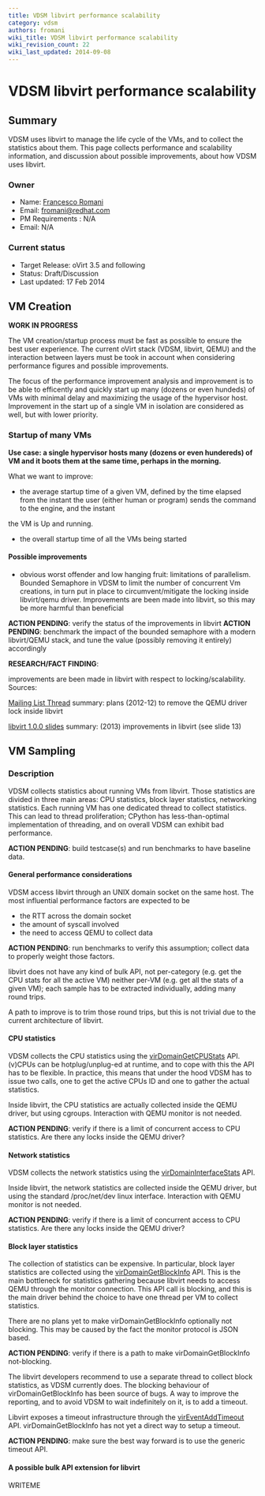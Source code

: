 ```yaml
---
title: VDSM libvirt performance scalability
category: vdsm
authors: fromani
wiki_title: VDSM libvirt performance scalability
wiki_revision_count: 22
wiki_last_updated: 2014-09-08
---
```


# VDSM libvirt performance scalability

## Summary

VDSM uses libvirt to manage the life cycle of the VMs, and to collect the statistics about them. This page collects performance and scalability information, and discussion about possible improvements, about how VDSM uses libvirt.

### Owner

*   Name: [Francesco Romani](User:Fromani)
*   Email: <fromani@redhat.com>
*   PM Requirements : N/A
*   Email: N/A

### Current status

*   Target Release: oVirt 3.5 and following
*   Status: Draft/Discussion
*   Last updated: 17 Feb 2014

## VM Creation

**WORK IN PROGRESS**

The VM creation/startup process must be fast as possible to ensure the best user experience. The current oVirt stack (VDSM, libvirt, QEMU) and the interaction between layers must be took in account when considering performance figures and possible improvements.

The focus of the performance improvement analysis and improvement is to be able to efficently and quickly start up many (dozens or even hundeds) of VMs with minimal delay and maximizing the usage of the hypervisor host. Improvement in the start up of a single VM in isolation are considered as well, but with lower priority.

### Startup of many VMs

**Use case: a single hypervisor hosts many (dozens or even hundereds) of VM and it boots them at the same time, perhaps in the morning.**

What we want to improve:

*   the average startup time of a given VM, defined by the time elapsed from the instant the user (either human or program) sends the command to the engine, and the instant

the VM is Up and running.

*   the overall startup time of all the VMs being started

#### Possible improvements

*   obvious worst offender and low hanging fruit: limitations of parallelism. Bounded Semaphore in VDSM to limit the number of concurrent Vm creations, in turn put in place to circumvent/mitigate the locking inside libvirt/qemu driver. Improvements are been made into libvirt, so this may be more harmful than beneficial

**ACTION PENDING**: verify the status of the improvements in libvirt **ACTION PENDING**: benchmark the impact of the bounded semaphore with a modern libvirt/QEMU stack, and tune the value (possibly removing it entirely) accordingly

**RESEARCH/FACT FINDING**:

improvements are been made in libvirt with respect to locking/scalability. Sources:

[Mailing List Thread](http://www.redhat.com/archives/libvir-list/2012-December/msg00717.html) summary: plans (2012-12) to remove the QEMU driver lock inside libvirt

[libvirt 1.0.0 slides](http://events.linuxfoundation.org/sites/events/files/cojp13_privoznik.pdf) summary: (2013) improvements in libvirt (see slide 13)

## VM Sampling

### Description

VDSM collects statistics about running VMs from libvirt. Those statistics are divided in three main areas: CPU statistics, block layer statistics, networking statistics. Each running VM has one dedicated thread to collect statistics. This can lead to thread proliferation; CPython has less-than-optimal implementation of threading, and on overall VDSM can exhibit bad performance.

**ACTION PENDING**: build testcase(s) and run benchmarks to have baseline data.

#### General performance considerations

VDSM access libvirt through an UNIX domain socket on the same host. The most influential performance factors are expected to be

*   the RTT across the domain socket
*   the amount of syscall involved
*   the need to access QEMU to collect data

**ACTION PENDING**: run benchmarks to verify this assumption; collect data to properly weight those factors.

libvirt does not have any kind of bulk API, not per-category (e.g. get the CPU stats for all the active VM) neither per-VM (e.g. get all the stats of a given VM); each sample has to be extracted individually, adding many round trips.

A path to improve is to trim those round trips, but this is not trivial due to the current architecture of libvirt.

#### CPU statistics

VDSM collects the CPU statistics using the [virDomainGetCPUStats](http://libvirt.org/html/libvirt-libvirt.html#virDomainGetCPUStats) API. (v)CPUs can be hotplug/unplug-ed at runtime, and to cope with this the API has to be flexible. In practice, this means that under the hood VDSM has to issue two calls, one to get the active CPUs ID and one to gather the actual statistics.

Inside libvirt, the CPU statistics are actually collected inside the QEMU driver, but using cgroups. Interaction with QEMU monitor is not needed.

**ACTION PENDING**: verify if there is a limit of concurrent access to CPU statistics. Are there any locks inside the QEMU driver?

#### Network statistics

VDSM collects the network statistics using the [virDomainInterfaceStats](http://libvirt.org/html/libvirt-libvirt.html#virDomainInterfaceStats) API.

Inside libvirt, the network statistics are collected inside the QEMU driver, but using the standard /proc/net/dev linux interface. Interaction with QEMU monitor is not needed.

**ACTION PENDING**: verify if there is a limit of concurrent access to CPU statistics. Are there any locks inside the QEMU driver?

#### Block layer statistics

The collection of statistics can be expensive. In particular, block layer statistics are collected using the [virDomainGetBlockInfo](http://libvirt.org/html/libvirt-libvirt.html#virDomainGetBlockInfo) API. This is the main bottleneck for statistics gathering because libvirt needs to access QEMU through the monitor connection. This API call is blocking, and this is the main driver behind the choice to have one thread per VM to collect statistics.

There are no plans yet to make virDomainGetBlockInfo optionally not blocking. This may be caused by the fact the monitor protocol is JSON based.

**ACTION PENDING**: verify if there is a path to make virDomainGetBlockInfo not-blocking.

The libvirt developers recommend to use a separate thread to collect block statistics, as VDSM currently does. The blocking behaviour of virDomainGetBlockInfo has been source of bugs. A way to improve the reporting, and to avoid VDSM to wait indefinitely on it, is to add a timeout.

Libvirt exposes a timeout infrastructure through the [virEventAddTimeout](http://libvirt.org/html/libvirt-libvirt.html#virEventAddTimeout) API. virDomainGetBlockInfo has not yet a direct way to setup a timeout.

**ACTION PENDING**: make sure the best way forward is to use the generic timeout API.

#### A possible bulk API extension for libvirt

WRITEME
